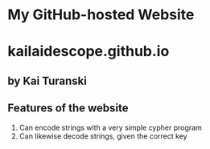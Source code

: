 # My GitHub-hosted Website
# kailaidescope.github.io
## by Kai Turanski

## Features of the website

1. Can encode strings with a very simple cypher program
2. Can likewise decode strings, given the correct key
